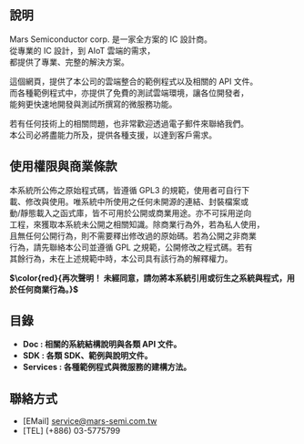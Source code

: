 
## 說明

Mars Semiconductor corp. 是一家全方案的 IC 設計商。  
從專業的 IC 設計，到 AIoT 雲端的需求，  
都提供了專業、完整的解決方案。  
  
這個網頁，提供了本公司的雲端整合的範例程式以及相關的 API 文件。  
而各種範例程式中，亦提供了免費的測試雲端環境，讓各位開發者，  
能夠更快速地開發與測試所撰寫的微服務功能。  
  
若有任何技術上的相關問題，也非常歡迎透過電子郵件來聯絡我們。  
本公司必將盡能力所及，提供各種支援，以達到客戶需求。  

## 使用權限與商業條款

本系統所公佈之原始程式碼，皆遵循 GPL3 的規範，使用者可自行下  
載、修改與使用。唯系統中所使用之任何未開源的連結、封裝檔案或  
動/靜態載入之函式庫，皆不可用於公開或商業用途。亦不可採用逆向  
工程，來獲取本系統未公開之相關知識。除商業行為外，若為私人使用，  
且無任何公開行為，則不需要釋出修改過的原始碼。若為公開之非商業  
行為，請先聯絡本公司並遵循 GPL 之規範，公開修改之程式碼。若有  
其餘行為，未在上述規範中時，本公司具有該行為的解釋權力。

**$\color{red}{再次聲明！ 未經同意，請勿將本系統引用或衍生之系統與程式，用於任何商業行為。}$**
  
## 目錄

- **Doc      : 相關的系統結構說明與各類 API 文件。**
- **SDK      : 各類 SDK、範例與說明文件。**
- **Services : 各種範例程式與微服務的建構方法。**

## 聯絡方式

- [EMail] service@mars-semi.com.tw
- [TEL] (+886) 03-5775799
